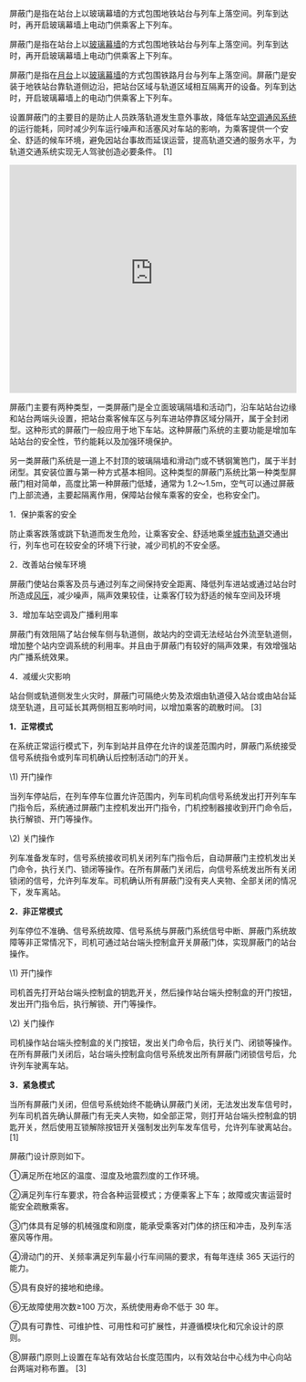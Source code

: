 

屏蔽门是指在站台上以玻璃幕墙的方式包围地铁站台与列车上落空间。列车到达时，再开启玻璃幕墙上电动门供乘客上下列车。

屏蔽门是指在站台上以[玻璃幕墙](https://baike.baidu.com/item/玻璃幕墙/1641247?fromModule=lemma_inlink)的方式包围地铁站台与列车上落空间。列车到达时，再开启玻璃幕墙上电动门供乘客上下列车。

屏蔽门是指在[月台](https://baike.baidu.com/item/月台/871716?fromModule=lemma_inlink)上以[玻璃幕墙](https://baike.baidu.com/item/玻璃幕墙/1641247?fromModule=lemma_inlink)的方式包围铁路月台与列车上落空间。屏蔽门是安装于地铁站台靠轨道侧边沿，把站台区域与轨道区域相互隔离开的设备。列车到达时，开启玻璃幕墙上的电动门供乘客上下列车。

设置屏蔽门的主要目的是防止人员跌落轨道发生意外事故，降低车站[空调通风系统](https://baike.baidu.com/item/空调通风系统/10424711?fromModule=lemma_inlink)的运行能耗，同时减少列车运行噪声和活塞风对车站的影响，为乘客提供一个安全、舒适的候车环境，避免因站台事故而延误运营，提高轨道交通的服务水平，为轨道交通系统实现无人驾驶创造必要条件。 [1] 

<iframe width="100%" height="400" src="https://raw.githubusercontent.com/pvxx/res/main/1-professional_knowledge/f4e12c2398c1d10246cabc3f98eca34b.mp4" frameborder="0" allowfullscreen></iframe>





屏蔽门主要有两种类型，一类屏蔽门是全立面玻璃隔墙和活动门，沿车站站台边缘和站台两端头设置，把站台乘客候车区与列车进站停靠区域分隔开，属于全封闭型。这种形式的屏蔽门一般应用于地下车站。这种屏蔽门系统的主要功能是增加车站站台的安全性，节约能耗以及加强环境保护。





另一类屏蔽门系统是一道上不封顶的玻璃隔墙和滑动门或不锈钢篱笆门，属于半封闭型。其安装位置与第一种方式基本相同。这种类型的屏蔽门系统比第一种类型屏蔽门相对简单，高度比第一种屏蔽门低矮，通常为 1.2～1.5m，空气可以通过屏蔽门上部流通，主要起隔离作用，保障站台候车乘客的安全，也称安全门。 



1．保护乘客的安全

防止乘客跌落或跳下轨道而发生危险，让乘客安全、舒适地乘坐[城市轨道](https://baike.baidu.com/item/城市轨道?fromModule=lemma_inlink)交通出行，列车也可在较安全的环境下行驶，减少司机的不安全感。

2．改善站台候车环境

屏蔽门使站台乘客及员与通过列车之间保持安全距离、降低列车进站或通过站台时所造成[风压](https://baike.baidu.com/item/风压?fromModule=lemma_inlink)，减少噪声，隔声效果较佳，让乘客仃较为舒适的候车空间及环境

3．增加车站空调及广播利用率

屏蔽门有效阻隔了站台候车侧与轨道侧，故站内的空调无法经站台外流至轨道侧，增加整个站内空调系统的利用率。并且由于屏蔽门有较好的隔声效果，有效增强站内广播系统效果。

4．减缓火灾影响

站台侧或轨道侧发生火灾时，屏蔽门可隔绝火势及浓烟由轨道侵入站台或由站台延烧至轨道，且可延长其两侧相互影响时间，以增加乘客的疏散时间。 [3] 



**1．正常模式**

在系统正常运行模式下，列车到站并且停在允许的误差范围内时，屏蔽门系统接受信号系统指令或列车司机确认后控制活动门的开关。

\1) 开门操作

当列车停站后，在列车停车位置允许范围内，列车司机向信号系统发出打开列车车门指令后，系统通过屏蔽门主控机发出开门指令，门机控制器接收到开门命令后，执行解锁、开门等操作。

\2) 关门操作

列车准备发车时，信号系统接收司机关闭列车门指令后，自动屏蔽门主控机发出关门命令，执行关门、锁闭等操作。在所有屏蔽门关闭后，向信号系统发出所有关闭锁闭的信号，允许列车发车。司机确认所有屏蔽门没有夹人夹物、全部关闭的情况下，发车离站。

**2．非正常模式**

列车停位不准确、信号系统故障、信号系统与屏蔽门系统信号中断、屏蔽门系统故障等非正常情况下，司机可通过站台端头控制盒开关屏蔽门体，实现屏蔽门的站台操作。

\1) 开门操作

司机首先打开站台端头控制盒的钥匙开关，然后操作站台端头控制盒的开门按钮，发出开门指令后，执行解锁、开门等操作。

\2) 关门操作

司机操作站台端头控制盒的关门按钮，发出关门命令后，执行关门、闭锁等操作。在所有屏蔽门关闭后，站台端头控制盒向信号系统发出所有屏蔽门闭锁信号后，允许列车驶离车站。

**3．紧急模式**

当所有屏蔽门关闭，但信号系统始终不能确认屏蔽门关闭，无法发出发车信号时，列车司机首先确认屏蔽门有无夹人夹物，如全部正常，则打开站台端头控制盒的钥匙开关，然后使用互锁解除按钮开关强制发出列车发车信号，允许列车驶离站台。 [1] 



屏蔽门设计原则如下。

①满足所在地区的温度、湿度及地震烈度的工作环境。

②满足列车行车要求，符合各种运营模式；方便乘客上下车；故障或灾害运营时能安全疏散乘客。

③门体具有足够的机械强度和刚度，能承受乘客对门体的挤压和冲击，及列车活塞风等作用。

④滑动门的开、关频率满足列车最小行车间隔的要求，有每年连续 365 天运行的能力。

⑤具有良好的接地和绝缘。

⑥无故障使用次数≥100 万次，系统使用寿命不低于 30 年。

⑦具有可靠性、可维护性、可用性和可扩展性，并遵循模块化和冗余设计的原则。

⑧屏蔽门原则上设置在车站有效站台长度范围内，以有效站台中心线为中心向站台两端对称布置。 [3] 